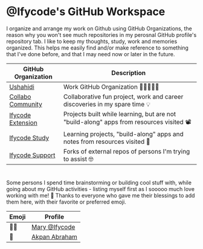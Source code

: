 # @Ifycode's GitHub Workspace
I organize and arrange my work on Github using GitHub Organizations, the reason why you won't see much repositories in my perosnal GitHub profile's repository tab. I like to keep my thoughts, study, work and memories organized. This helps me easily find and/or make reference to something that I've done before, and that I may need now or later in the future.

|GitHub Organization|Description|
|-- |-- |
|[Ushahidi](https://github.com/ushahidi)|Work GitHub Organization 💪🏽👷🏼‍♀️|
|[Collabo Community](https://github.com/collabo-community)|Collaborative fun project, work and career discoveries in my spare time 💡 |
|[Ifycode Extension](https://github.com/Ifycode-extension)|Projects built while learning, but are not "build-along" apps from resources visited 📽️ |
|[Ifycode Study](https://github.com/Ifycode-study)|Learning projects, "build-along" apps and notes from resources visited 📖 |
|[Ifycode Support](https://github.com/Ifycode-support)|Forks of external repos of persons I'm trying to assist 🤓 |

#

Some persons I spend time brainstorming or building cool stuff with, while going about my GitHub activities - listing myself first as I sooooo much love working with me! 🥰 Thanks to everyone who gave me their blessings to add them here, with their favorite or preferred emoji.

|Emoji|Profile|
|-- |-- |
|🙌🏽| [Mary @Ifycode](https://github.com/Ifycode) |
|🚀| [Akpan Abraham](https://github.com/Akpjunior94) |
